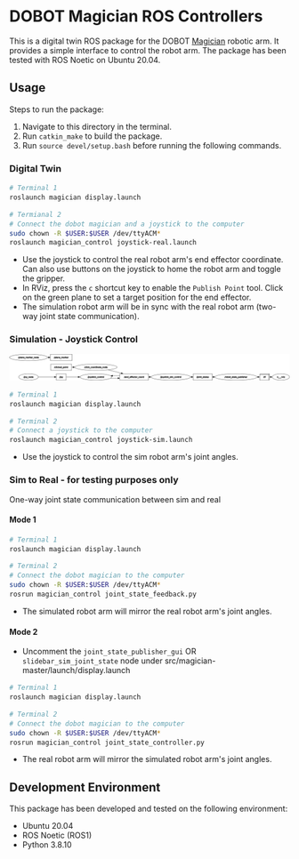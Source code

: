 # DOBOT Magician ROS Controllers
This is a digital twin ROS package for the DOBOT [Magician](https://www.dobot-robots.com/products/education/magician.html) robotic arm. It provides a simple interface to control the robot arm. The package has been tested with ROS Noetic on Ubuntu 20.04.


## Usage
Steps to run the package:
1. Navigate to this directory in the terminal.
2. Run `catkin_make` to build the package.
3. Run `source devel/setup.bash` before running the following commands.

### Digital Twin
```bash
# Terminal 1
roslaunch magician display.launch
```
```bash 
# Termianal 2
# Connect the dobot magician and a joystick to the computer
sudo chown -R $USER:$USER /dev/ttyACM*
roslaunch magician_control joystick-real.launch
```
- Use the joystick to control the real robot arm's end effector coordinate. Can also use buttons on the joystick to home the robot arm and toggle the gripper.
- In RViz, press the `c` shortcut key to enable the `Publish Point` tool. Click on the green plane to set a target position for the end effector.
- The simulation robot arm will be in sync with the real robot arm (two-way joint state communication).

### Simulation - Joystick Control
![rqt_joystick-sim](docs/images/rqt_joystick-sim.png)
```bash
# Terminal 1
roslaunch magician display.launch
```
```bash
# Terminal 2
# Connect a joystick to the computer
roslaunch magician_control joystick-sim.launch
```
- Use the joystick to control the sim robot arm's joint angles.

### Sim to Real - for testing purposes only
One-way joint state communication between sim and real
#### Mode 1
```bash
# Terminal 1
roslaunch magician display.launch
```
```bash
# Terminal 2
# Connect the dobot magician to the computer
sudo chown -R $USER:$USER /dev/ttyACM*
rosrun magician_control joint_state_feedback.py
```
- The simulated robot arm will mirror the real robot arm's joint angles.

#### Mode 2
- Uncomment the `joint_state_publisher_gui` OR `slidebar_sim_joint_state` node under src/magician-master/launch/display.launch
```bash
# Terminal 1
roslaunch magician display.launch
```
```bash
# Terminal 2
# Connect the dobot magician to the computer
sudo chown -R $USER:$USER /dev/ttyACM*
rosrun magician_control joint_state_controller.py
```
- The real robot arm will mirror the simulated robot arm's joint angles.

## Development Environment
This package has been developed and tested on the following environment:
- Ubuntu 20.04
- ROS Noetic (ROS1)
- Python 3.8.10
